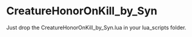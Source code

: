 # CreatureHonorOnKill_by_Syn


Just drop the CreatureHonorOnKill_by_Syn.lua in your lua_scripts folder.
